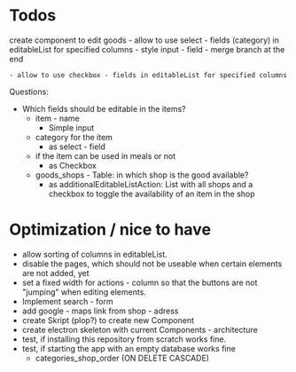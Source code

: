 # Todos
create component to edit goods
    - allow to use select - fields (category) in editableList for specified columns
        - style input - field
        - merge branch at the end

    - allow to use checkbox - fields in editableList for specified columns

Questions:
- Which fields should be editable in the items?
    - item - name
        - Simple input
    - category for the item
        - as select - field
    - if the item can be used in meals or not
        - as Checkbox
    - goods_shops - Table: in which shop is the good available?
        - as additionalEditableListAction: List with all shops and a checkbox to toggle the availability of an item in the shop


# Optimization / nice to have
- allow sorting of columns in editableList.
- disable the pages, which should not be useable when certain elements are not added, yet
- set a fixed width for actions - column so that the buttons are not "jumping" when editing elements.
- Implement search - form
- add google - maps link from shop - adress
- create Skript (plop?) to create new Component
- create electron skeleton with current Components - architecture
- test, if installing this repository from scratch works fine.
- test, if starting the app with an empty database works fine
    - categories_shop_order (ON DELETE CASCADE)